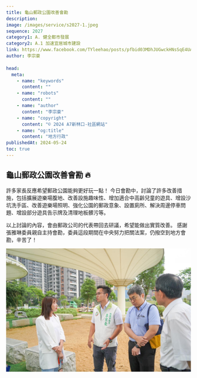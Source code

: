 ```yaml
---
title: 龜山郵政公園改善會勘
description:
image: /images/service/s2027-1.jpeg
sequence: 2027
category1: A. 健全都市發展
category2: A.1 加速宜居城市建設
link: https://www.facebook.com/TYleehao/posts/pfbid03MDhJUGwckHNsSqE4UAfoA1NXzRCGruYM2yH3w7CBo6X3gy24ScRYcsnksDEG4vgl
author: 李宗豪

head:
  meta:
    - name: "keywords"
      content: ""
    - name: "robots"
      content: ""
    - name: "author"
      content: "李宗豪"
    - name: "copyright"
      content: "© 2024 A7新林口-社區網站"
    - name: "og:title"
      content: "地方行政"
publishedAt: 2024-05-24
toc: true
---
```


## 龜山郵政公園改善會勘 🔥

許多家長反應希望郵政公園能夠更好玩一點！
今日會勘中，討論了許多改善措施，包括擴展遊樂場腹地、改善設施趣味性、增加適合中高齡兒童的遊具、增設沙坑洗手區、改善遊樂場照明、強化公園的郵政意象、設置廁所、解決周邊停車問題、增設部分遊具告示牌及清理地板髒污等。

以上討論的內容，會由郵政公司的代表帶回去研議，希望能做出實質改善。
感謝張雅琳委員親自主持會勘，委員這段期間在中央努力把關法案，仍撥空到地方會勘，辛苦了！

![s2027-1.jpeg](/images/service/s2027-1.jpeg)
